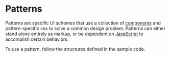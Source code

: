 <h1 class="leader-0" id="overview">Patterns</h1>

Patterns are specific UI schemes that use a collection of [components](../components) and pattern-specific css to solve a common design problem. Patterns can either stand alone entirely as markup, or be dependent on [JavaScript](../javascript) to accomplish certain behaviors.

To use a pattern, follow the structures defined in the sample code.
